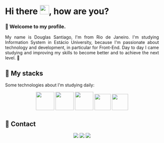 <h1 align="left">
  Hi there <img src=https://github.com/TheDudeThatCode/TheDudeThatCode/blob/master/Assets/Hi.gif width="30">, how are you?
 </h1>

<h3>💬 Welcome to my profile.</h3>

<p align="justify">
  My name is Douglas Santiago, I'm from Rio de Janeiro. I'm studying Information System in Estácio University, because I'm passionate about technology and development, in particular for Front-End. Day to day I came studying and improving my skills to become better and to achieve the next level. 🚀
</p>

## 🔮 My stacks

Some technologies about I'm studying daily:
<div align="center">
<img src="https://upload.wikimedia.org/wikipedia/commons/9/99/Unofficial_JavaScript_logo_2.svg" width="60px"> <img src="https://imgur.com/BzseUhJ.png" width="60px"> <img src="https://imgur.com/Zv9OBvD.png" width="60px"> <img src="https://imgur.com/9tA3wPj.png" width="53px"> <img src="https://imgur.com/Be8TP1Y.png" width="53px">
</div> 

## 📧 Contact

<div align="center" dir="row" >
  
 <a href="https://instagram.com/osantiagods" rel="nofollow"><img src="https://camo.githubusercontent.com/acaa286597b43c96dc02b69b90de15a65c52063e31835b763a061cc815f64bac/68747470733a2f2f696d672e736869656c64732e696f2f62616467652f2d496e7374616772616d2d2532334534343035463f7374796c653d666f722d7468652d6261646765266c6f676f3d696e7374616772616d266c6f676f436f6c6f723d7768697465" data-canonical-src="https://img.shields.io/badge/-Instagram-%23E4405F?style=for-the-badge&amp;logo=instagram&amp;logoColor=white" style="max-width: 100%;"></a>
  <a href="https://www.linkedin.com/in/douglas-santiago-607838192/" rel="nofollow"><img src="https://camo.githubusercontent.com/c00f87aeebbec37f3ee0857cc4c20b21fefde8a96caf4744383ebfe44a47fe3f/68747470733a2f2f696d672e736869656c64732e696f2f62616467652f2d4c696e6b6564496e2d2532333030373742353f7374796c653d666f722d7468652d6261646765266c6f676f3d6c696e6b6564696e266c6f676f436f6c6f723d7768697465" data-canonical-src="https://img.shields.io/badge/-LinkedIn-%230077B5?style=for-the-badge&amp;logo=linkedin&amp;logoColor=white" style="max-width: 100%;"></a> 
  <a href="mailto:douglassanti.dss@gmail.com"><img src="https://camo.githubusercontent.com/5cceade0437843ac9f727894889ed7ae06a6ba6ef885351844765119c4a19aa8/68747470733a2f2f696d672e736869656c64732e696f2f62616467652f2d476d61696c2d6666393830303f7374796c653d666f722d7468652d6261646765266c6f676f3d676d61696c266c6f676f436f6c6f723d7768697465" data-canonical-src="https://img.shields.io/badge/-Gmail-ff9800?style=for-the-badge&amp;logo=gmail&amp;logoColor=white" style="max-width: 100%;"></a>
</div>
